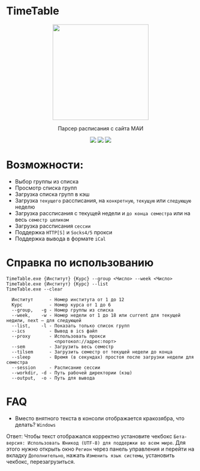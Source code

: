 # TimeTable
<p align="center">
  <img width="256" height="256" src="https://i.ibb.co/FXzfktM/Default-logo.png">
</p>

<p align="center">
  Парсер расписания с сайта МАИ
</p>


<p align="center">
  <a href="https://github.com/gh0st17/TimeTable/releases/latest"><img src="https://img.shields.io/github/v/release/gh0st17/TimeTable?style=plastic"></a>
  <img src="https://img.shields.io/badge/license-MIT-blue?style=plastic">
  <img src="https://tokei.rs/b1/github/gh0st17/TimeTable?category=code">
</p>

# Возможности:

- Выбор группы из списка
- Просмотр списка групп
- Загрузка списка групп в кэш
- Загрузка `текущего` рассписания, на `конкретную`, `текущую` или `следующую` неделю
- Загрузка рассписания с текущей недели и `до конца семестра` или на весь `семестр целиком`
- Загрузка рассписания `сессии`
- Поддержка `HTTP[S]` и `Socks4/5` прокси
- Поддержка вывода в формате `iCal`

# Справка по использованию

```
TimeTable.exe {Институт} {Курс} --group <Число> --week <Число>
TimeTable.exe {Институт} {Курс} --list
TimeTable.exe --clear

  Институт      - Номер института от 1 до 12
  Курс          - Номер курса от 1 до 6
  --group,   -g - Номер группы из списка
  --week,    -w - Номер недели от 1 до 18 или current для текущей недили, next — для следующей
  --list,    -l - Показать только список групп
  --ics         - Вывод в ics файл
  --proxy       - Использовать прокси
                  <протокол://адрес:порт>
  --sem         - Загрузить весь семестр
  --tilsem      - Загрузить семестр от текущей недели до конца
  --sleep       - Время (в секундах) простоя после загрузки недели для семестра
  --session     - Расписание сессии
  --workdir, -d - Путь рабочей директории (кэш)
  --output,  -o - Путь для вывода
```

# FAQ

- Вместо внятного текста в консоли отображается кракозябра, что делать? `Windows`

Ответ: Чтобы текст отображался корректно установите чекбокс `Бета-версия: Использовать Юникод (UTF-8) для поддержки во всем мире`. Для этого нужно открыть окно `Регион` через панель управления и перейти на вкладку `Дополнительно`, нажать `Изменить язык системы`, установить чекбокс, перезагрузиться.
